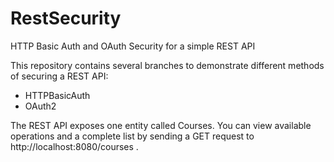 # RestSecurity
HTTP Basic Auth and OAuth Security for a simple REST API

This repository contains several branches to demonstrate different methods of securing a REST API:

   - HTTPBasicAuth
   - OAuth2


The REST API exposes one entity called Courses. You can view available operations and a complete list by sending a GET request to http://localhost:8080/courses . 
